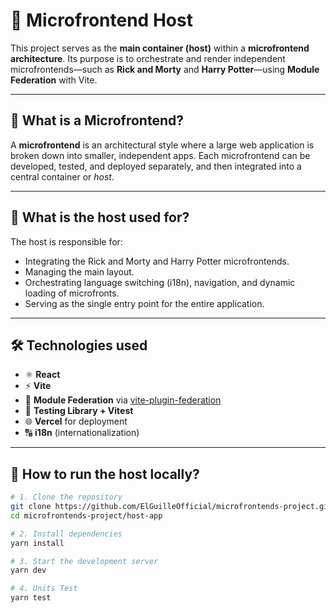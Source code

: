 # 🧩 Microfrontend Host

This project serves as the **main container (host)** within a **microfrontend architecture**. Its purpose is to orchestrate and render independent microfrontends—such as **Rick and Morty** and **Harry Potter**—using **Module Federation** with Vite.

---

## 🧠 What is a Microfrontend?

A **microfrontend** is an architectural style where a large web application is broken down into smaller, independent apps. Each microfrontend can be developed, tested, and deployed separately, and then integrated into a central container or *host*.

---

## 🎯 What is the host used for?

The host is responsible for:

- Integrating the Rick and Morty and Harry Potter microfrontends.
- Managing the main layout.
- Orchestrating language switching (i18n), navigation, and dynamic loading of microfronts.
- Serving as the single entry point for the entire application.

---

## 🛠 Technologies used

- ⚛️ **React**
- ⚡ **Vite**
- 🧩 **Module Federation** via [vite-plugin-federation](https://github.com/originjs/vite-plugin-federation)
- 🧪 **Testing Library + Vitest**
- 🌐 **Vercel** for deployment
- 🔠 **i18n** (internationalization)

---

## 🚀 How to run the host locally?

```bash
# 1. Clone the repository
git clone https://github.com/ElGuilleOfficial/microfrontends-project.git
cd microfrontends-project/host-app

# 2. Install dependencies
yarn install

# 3. Start the development server
yarn dev

# 4. Units Test
yarn test
